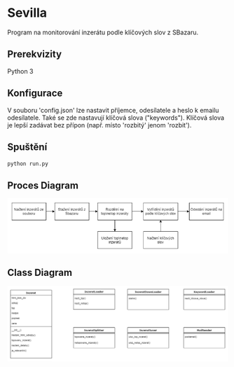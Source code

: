 # Sevilla
Program na monitorování inzerátu podle klíčových slov z SBazaru.

## Prerekvizity
Python 3

## Konfigurace
V souboru 'config.json' lze nastavit příjemce, odesílatele a heslo k emailu odesílatele. Také se zde nastavují klíčová slova ("keywords"). Klíčová slova je lepší zadávat bez přípon (např. místo 'rozbitý' jenom 'rozbit').

## Spuštění
```
python run.py
```
## Proces Diagram
![SevillaProcesDiagram](pictures/SevillaProcesDiagram.png "Sevilla Proces Diagram")

## Class Diagram
![SevillaClassDiagram](pictures/SevillaClassDiagram.png "Sevilla Class Diagram")
